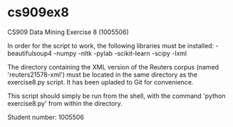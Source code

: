 cs909ex8
========

CS909 Data Mining Exercise 8 (1005506)

In order for the script to work, the following libraries must be installed:
-beautifulsoup4
-numpy
-nltk
-pylab
-scikit-learn
-scipy
-lxml

The directory containing the XML version of the Reuters corpus (named 'reuters21578-xml') must be located in the same directory as the exercise8.py script. It has been upladed to Git for convenience.

This script should simply be run from the shell, with the command 'python exercise8.py' from within the directory.

Student number: 1005506

